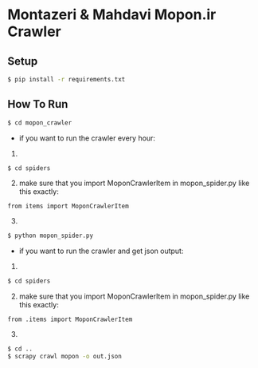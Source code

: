 # Montazeri & Mahdavi Mopon.ir Crawler

## Setup

```bash
$ pip install -r requirements.txt
```

## How To Run

```bash
$ cd mopon_crawler
```

* if you want to run the crawler every hour:

1. 
```bash
$ cd spiders
```

2. make sure that you import MoponCrawlerItem in mopon_spider.py like this exactly:
```
from items import MoponCrawlerItem
```

3. 
```bash
$ python mopon_spider.py
```

* if you want to run the crawler and get json output:

1. 
```bash
$ cd spiders
```

2. make sure that you import MoponCrawlerItem in mopon_spider.py like this exactly:
```
from .items import MoponCrawlerItem
```

3. 
```bash
$ cd ..
$ scrapy crawl mopon -o out.json
```
